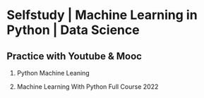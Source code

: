 # Selfstudy | Machine Learning in Python | Data Science
## Practice with Youtube & Mooc

1. Python Machine Leaning

2. Machine Learning With Python Full Course 2022



